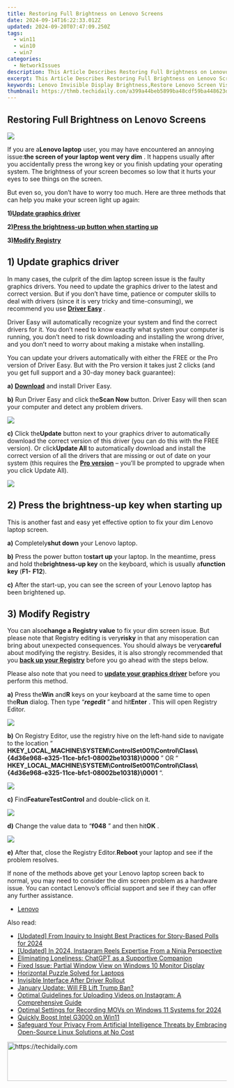 ```yaml
---
title: Restoring Full Brightness on Lenovo Screens
date: 2024-09-14T16:22:33.012Z
updated: 2024-09-20T07:47:09.250Z
tags:
  - win11
  - win10
  - win7
categories:
  - NetworkIssues
description: This Article Describes Restoring Full Brightness on Lenovo Screens
excerpt: This Article Describes Restoring Full Brightness on Lenovo Screens
keywords: Lenovo Invisible Display Brightness,Restore Lenovo Screen Visibility,Lenovo Invisible Display Settings Adjustment,Brighten Lenovo Invisible Screen,Lenovo Display Calibration for Visibility,Enhance Lenovo Invisible Display Brightness Levels,Lenovo Display Brightening Tips
thumbnail: https://thmb.techidaily.com/a399a44beb5899ba48cdf59ba448623d828236f52b18cfdee70ac40508a6e091.jpg
---
```


## Restoring Full Brightness on Lenovo Screens

![](https://images.drivereasy.com/wp-content/uploads/2017/10/img_59dad7accf3cc.jpg)

 If you are a**Lenovo laptop** user, you may have encountered an annoying issue:**the screen of your laptop went very dim** . It happens usually after you accidentally press the wrong key or you finish updating your operating system. The brightness of your screen becomes so low that it hurts your eyes to see things on the screen.

 But even so, you don’t have to worry too much. Here are three methods that can help you make your screen light up again:

 **1)[Update graphics driver](#a)**

 **2)[Press the brightness-up button when starting up](#b)**

 **3)[Modify Registry](#c)**

## 1) Update graphics driver

 In many cases, the culprit of the dim laptop screen issue is the faulty graphics drivers. You need to update the graphics driver to the latest and correct version. But if you don’t have time, patience or computer skills to deal with drivers (since it is very tricky and time-consuming), we recommend you use [**Driver Easy**](https://tools.techidaily.com/drivereasy/download/) .

 Driver Easy will automatically recognize your system and find the correct drivers for it. You don’t need to know exactly what system your computer is running, you don’t need to risk downloading and installing the wrong driver, and you don’t need to worry about making a mistake when installing.

 You can update your drivers automatically with either the FREE or the Pro version of Driver Easy. But with the Pro version it takes just 2 clicks (and you get full support and a 30-day money back guarantee):

**a)** [**Download**](https://tools.techidaily.com/drivereasy/download/) and install Driver Easy.

**b)** Run Driver Easy and click the**Scan Now** button. Driver Easy will then scan your computer and detect any problem drivers.

![](https://images.drivereasy.com/wp-content/uploads/2017/07/img_597858796d417.png)

**c)**  Click the**Update** button next to your graphics driver to automatically download the correct version of this driver (you can do this with the FREE version). Or click**Update All** to automatically download and install the correct version of all the drivers that are missing or out of date on your system (this requires the [**Pro version**](https://tools.techidaily.com/drivereasy/download/) – you’ll be prompted to upgrade when you click Update All).

![](https://images.drivereasy.com/wp-content/uploads/2017/07/img_597859a7e365f.jpg)

## 2) Press the brightness-up key when starting up

 This is another fast and easy yet effective option to fix your dim Lenovo laptop screen.

**a)**  Completely**shut down** your Lenovo laptop.

**b)**  Press the power button to**start up** your laptop. In the meantime, press and hold the**brightness-up key** on the keyboard, which is usually a**function key** (**F1-** **F12**).

**c)**  After the start-up, you can see the screen of your Lenovo laptop has been brightened up.

## 3) Modify Registry

 You can also**change a Registry value** to fix your dim screen issue. But please note that Registry editing is very**risky** in that any misoperation can bring about unexpected consequences. You should always be very**careful** about modifying the registry. Besides, it is also strongly recommended that you [**back up your Registry**](https://tools.techidaily.com/drivereasy/download/) before you go ahead with the steps below.

 Please also note that you need to [**update your graphics driver**](#a) before you perform this method.

**a)**  Press the**Win** and**R** keys on your keyboard at the same time to open the**Run** dialog. Then type “_**regedit**_ ” and hit**Enter** . This will open Registry Editor.

![](https://images.drivereasy.com/wp-content/uploads/2017/07/img_597862b688206.png)

**b)**  On Registry Editor, use the registry hive on the left-hand side to navigate to the location “ **HKEY\_LOCAL\_MACHINE\\SYSTEM\\ControlSet001\\Control\\Class\\{4d36e968-e325-11ce-bfc1-08002be10318}\\0000** ” OR “ **HKEY\_LOCAL\_MACHINE\\SYSTEM\\ControlSet001\\Control\\Class\\{4d36e968-e325-11ce-bfc1-08002be10318}\\0001** “.

![](https://images.drivereasy.com/wp-content/uploads/2017/07/img_597866ac4e53d.jpg)

**c)**  Find**FeatureTestControl** and double-click on it.

![](https://images.drivereasy.com/wp-content/uploads/2017/07/img_597867284d454.png)

**d)**  Change the value data to “**f048** ” and then hit**OK** .

![](https://images.drivereasy.com/wp-content/uploads/2017/07/img_597867f178db8.png)

**e)** After that, close the Registry Editor.**Reboot** your laptop and see if the problem resolves.

 If none of the methods above get your Lenovo laptop screen back to normal, you may need to consider the dim screen problem as a hardware issue. You can contact Lenovo’s official support and see if they can offer any further assistance.

* [Lenovo](https://tools.techidaily.com/drivereasy/download/)

<ins class="adsbygoogle"
     style="display:block"
     data-ad-format="autorelaxed"
     data-ad-client="ca-pub-7571918770474297"
     data-ad-slot="1223367746"></ins>

<ins class="adsbygoogle"
     style="display:block"
     data-ad-client="ca-pub-7571918770474297"
     data-ad-slot="8358498916"
     data-ad-format="auto"
     data-full-width-responsive="true"></ins>

<span class="atpl-alsoreadstyle">Also read:</span>
<div><ul>
<li><a href="https://instagram-clips.techidaily.com/updated-from-inquiry-to-insight-best-practices-for-story-based-polls-for-2024/"><u>[Updated] From Inquiry to Insight Best Practices for Story-Based Polls for 2024</u></a></li>
<li><a href="https://instagram-clips.techidaily.com/updated-in-2024-instagram-reels-expertise-from-a-ninja-perspective/"><u>[Updated] In 2024, Instagram Reels Expertise From a Ninja Perspective</u></a></li>
<li><a href="https://tech-savvy.techidaily.com/eliminating-loneliness-chatgpt-as-a-supportive-companion/"><u>Eliminating Loneliness: ChatGPT as a Supportive Companion</u></a></li>
<li><a href="https://network-issues.techidaily.com/fixed-issue-partial-window-view-on-windows-10-monitor-display/"><u>Fixed Issue: Partial Window View on Windows 10 Monitor Display</u></a></li>
<li><a href="https://network-issues.techidaily.com/horizontal-puzzle-solved-for-laptops/"><u>Horizontal Puzzle Solved for Laptops</u></a></li>
<li><a href="https://network-issues.techidaily.com/invisible-interface-after-driver-rollout/"><u>Invisible Interface After Driver Rollout</u></a></li>
<li><a href="https://facebook.techidaily.com/january-update-will-fb-lift-trump-ban/"><u>January Update: Will FB Lift Trump Ban?</u></a></li>
<li><a href="https://some-knowledge.techidaily.com/optimal-guidelines-for-uploading-videos-on-instagram-a-comprehensive-guide/"><u>Optimal Guidelines for Uploading Videos on Instagram: A Comprehensive Guide</u></a></li>
<li><a href="https://video-screen-grab.techidaily.com/optimal-settings-for-recording-movs-on-windows-11-systems-for-2024/"><u>Optimal Settings for Recording MOVs on Windows 11 Systems for 2024</u></a></li>
<li><a href="https://network-issues.techidaily.com/1719974514992-quickly-boost-intel-g3000-on-win11/"><u>Quickly Boost Intel G3000 on Win11</u></a></li>
<li><a href="https://some-guidance.techidaily.com/safeguard-your-privacy-from-artificial-intelligence-threats-by-embracing-open-source-linux-solutions-at-no-cost/"><u>Safeguard Your Privacy From Artificial Intelligence Threats by Embracing Open-Source Linux Solutions at No Cost</u></a></li>
</ul></div>

<!-- affiliate ads begin -->
<a href="https://aligracehair.sjv.io/c/5597632/1938721/19272" target="_top" id="1938721">
  <img src="//a.impactradius-go.com/display-ad/19272-1938721" border="0" alt="https://techidaily.com" width="728" height="90"/>
</a>
<img height="0" width="0" src="https://aligracehair.sjv.io/i/5597632/1938721/19272" style="position:absolute;visibility:hidden;" border="0" />
<!-- affiliate ads end -->


